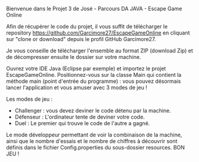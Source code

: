 Bienvenue dans le Projet 3 de José - Parcours DA JAVA - Escape Game Online

Afin de récupérer le code du projet, il vous suffit de télécharger le repository https://github.com/Garcimore27/EscapeGameOnline en cliquant sur "clone or download" depuis le profil GitHub Garcimore27.

Je vous conseille de télécharger l'ensemble au format ZIP (download Zip) et de décompresser ensuite le dossier sur votre machine.

Ouvrez votre IDE Java (Eclipse par exemple) et importez le projet EscapeGameOnline.
Positionnez-vous sur la classe Main qui contient la méthode main (point d'entrée du programme) : vous pouvez désormais lancer l'application et vous amuser avec 3 modes de jeu !

Les modes de jeu :
- Challenger : vous devez deviner le code détenu par la machine.
- Défenseur : L'ordinateur tente de deviner votre code.
- Duel : Le premier qui trouve le code de l'autre a gagné.

Le mode développeur permettant de voir la combinaison de la machine, ainsi que le nombre d'essais et le nombre de chiffres à découvrir sont définis dans le fichier Config.properties du sous-dossier resources.
BON JEU !